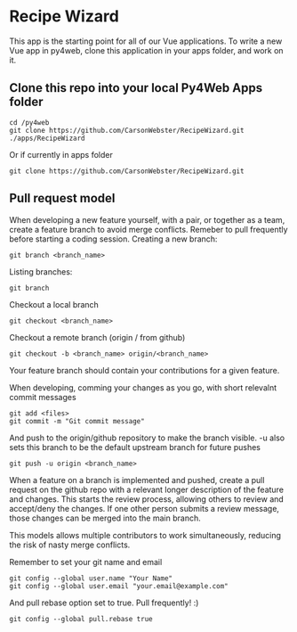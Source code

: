 # Recipe Wizard

This app is the starting point for all of our 
Vue applications.  To write a new Vue app 
in py4web, clone this application in your apps 
folder, and work on it. 

## Clone this repo into your local Py4Web Apps folder
```
cd /py4web
git clone https://github.com/CarsonWebster/RecipeWizard.git ./apps/RecipeWizard
```
Or if currently in apps folder
```
git clone https://github.com/CarsonWebster/RecipeWizard.git
```

## Pull request model
When developing a new feature yourself, with a pair, or together as a team, create a feature branch to avoid merge conflicts. Remeber to pull frequently before starting a coding session. 
Creating a new branch:
```
git branch <branch_name>
```
Listing branches:
```
git branch
```
Checkout a local branch
```
git checkout <branch_name>
```
Checkout a remote branch (origin / from github)
```
git checkout -b <branch_name> origin/<branch_name>
```
Your feature branch should contain your contributions for a given feature.

When developing, comming your changes as you go, with short relevalnt commit messages
```
git add <files>
git commit -m "Git commit message"
```

And push to the origin/github repository to make the branch visible. -u also sets this branch to be the default upstream branch for future pushes
```
git push -u origin <branch_name>
```

When a feature on a branch is implemented and pushed, create a pull request on the github repo with a relevant longer description of the feature and changes. This starts the review process, allowing others to review and accept/deny the changes. If one other person submits a review message, those changes can be merged into the main branch.

This models allows multiple contributors to work simultaneously, reducing the risk of nasty merge conflicts. 

Remember to set your git name and email
```
git config --global user.name "Your Name"
git config --global user.email "your.email@example.com"
```

And pull rebase option set to true. Pull frequently! :)
```
git config --global pull.rebase true
```
